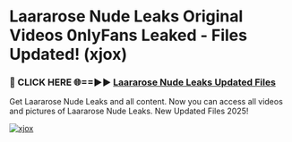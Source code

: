 # Laararose Nude Leaks Original Videos 0nlyFans Leaked - Files Updated! (xjox)

<h3>🔴 CLICK HERE 🌐==►► <a href="https://tinyurl.com/yrmya6cz" rel="nofollow">Laararose Nude Leaks Updated Files</a></h3>

Get Laararose Nude Leaks and all content. Now you can access all videos and pictures of Laararose Nude Leaks. New Updated Files 2025!

[![xjox](https://i.imgur.com/FMdXYCs.gif)](https://tinyurl.com/yrmya6cz)
